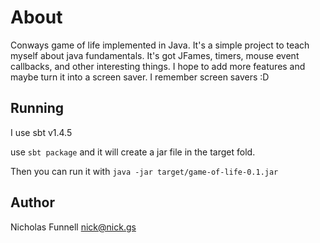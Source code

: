 About
=====

Conways game of life implemented in Java. It's a simple project to teach myself about java fundamentals. It's got JFames, timers, mouse event callbacks, and other interesting things. I hope to add more features and maybe turn it into a screen saver. I remember screen savers :D

Running
-------

I use sbt v1.4.5

use `sbt package` and it will create a jar file in the target fold.

Then you can run it with `java -jar target/game-of-life-0.1.jar`

Author
------

Nicholas Funnell <nick@nick.gs>
